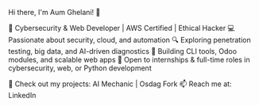 Hi there, I'm Aum Ghelani! 👋


🚀 Cybersecurity & Web Developer | AWS Certified | Ethical Hacker
💻 Passionate about security, cloud, and automation
🔍 Exploring penetration testing, big data, and AI-driven diagnostics
🔧 Building CLI tools, Odoo modules, and scalable web apps
🎯 Open to internships & full-time roles in cybersecurity, web, or Python development

📌 Check out my projects: AI Mechanic | Osdag Fork
📫 Reach me at: LinkedIn
